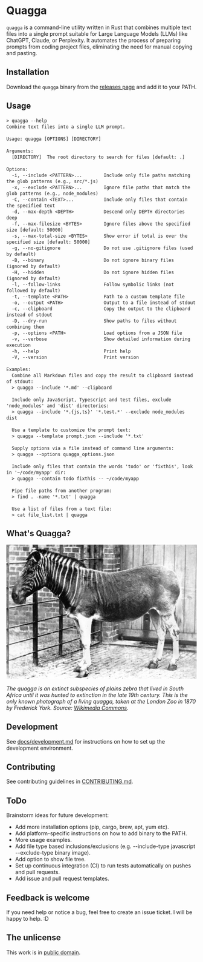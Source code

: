 # Quagga

`quagga` is a command-line utility written in Rust that combines multiple text files into a single prompt suitable for Large Language Models (LLMs) like ChatGPT, Claude, or Perplexity. It automates the process of preparing prompts from coding project files, eliminating the need for manual copying and pasting.

## Installation

Download the `quagga` binary from the [releases page](https://github.com/evgenyneu/quagga/releases) and add it to your PATH.

## Usage

```
> quagga --help
Combine text files into a single LLM prompt.

Usage: quagga [OPTIONS] [DIRECTORY]

Arguments:
  [DIRECTORY]  The root directory to search for files [default: .]

Options:
  -i, --include <PATTERN>...        Include only file paths matching the glob patterns (e.g., src/*.js)
  -x, --exclude <PATTERN>...        Ignore file paths that match the glob patterns (e.g., node_modules)
  -C, --contain <TEXT>...           Include only files that contain the specified text
  -d, --max-depth <DEPTH>           Descend only DEPTH directories deep
  -f, --max-filesize <BYTES>        Ignore files above the specified size [default: 50000]
  -s, --max-total-size <BYTES>      Show error if total is over the specified size [default: 50000]
  -g, --no-gitignore                Do not use .gitignore files (used by default)
  -B, --binary                      Do not ignore binary files (ignored by default)
  -H, --hidden                      Do not ignore hidden files (ignored by default)
  -l, --follow-links                Follow symbolic links (not followed by default)
  -t, --template <PATH>             Path to a custom template file
  -o, --output <PATH>               Output to a file instead of stdout
  -c, --clipboard                   Copy the output to the clipboard instead of stdout
  -D, --dry-run                     Show paths to files without combining them
  -p, --options <PATH>              Load options from a JSON file
  -v, --verbose                     Show detailed information during execution
  -h, --help                        Print help
  -V, --version                     Print version

Examples:
  Combine all Markdown files and copy the result to clipboard instead of stdout:
  > quagga --include '*.md' --clipboard

  Include only JavaScript, Typescript and test files, exclude 'node_modules' and 'dist' directories:
  > quagga --include '*.{js,ts}' '*.test.*' --exclude node_modules dist

  Use a template to customize the prompt text:
  > quagga --template prompt.json --include '*.txt'

  Supply options via a file instead of command line arguments:
  > quagga --options quagga_options.json

  Include only files that contain the words 'todo' or 'fixthis', look in '~/code/myapp' dir:
  > quagga --contain todo fixthis -- ~/code/myapp

  Pipe file paths from another program:
  > find . -name '*.txt' | quagga

  Use a list of files from a text file:
  > cat file_list.txt | quagga
```

## What's Quagga?

<img src='./images/quagga.jpg' alt='Picture of Quagga'>

*The quagga is an extinct subspecies of plains zebra that lived in South Africa until it was hunted to extinction in the late 19th century. This is the only known photograph of a living quagga, taken at the London Zoo in 1870 by Frederick York. Source: [Wikimedia Commons](https://en.wikipedia.org/wiki/Quagga#/media/File:Quagga_photo.jpg).*

## Development

See [docs/development.md](docs/development.md) for instructions on how to set up the development environment.


## Contributing

See contributing guidelines in [CONTRIBUTING.md](CONTRIBUTING.md).


## ToDo

Brainstorm ideas for future development:

* Add more installation options (pip, cargo, brew, apt, yum etc).
* Add platform-specific instructions on how to add binary to the PATH.
* More usage examples.
* Add file type based inclusions/exclusions (e.g. --include-type javascript --exclude-type binary image).
* Add option to show file tree.
* Set up continuous integration (CI) to run tests automatically on pushes and pull requests.
* Add issue and pull request templates.


## Feedback is welcome

If you need help or notice a bug, feel free to create an issue ticket. I will be happy to help. :D


## The unlicense

This work is in [public domain](LICENSE).
